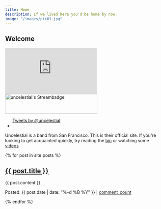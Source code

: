 ```yaml
---
title: Home
description: If we lived here you'd be home by now. 
image: "/images/pic01.jpg"
---
```


## Welcome

<iframe id="twitch" src="http://www.twitch.tv/uncelestial/embed" frameborder="0" scrolling="no"></iframe>
<a href="http://twitch.tv/uncelestial"><img src="http://streambadge.com/twitch/light/uncelestial.png" width="300" height="64" alt="uncelestial's Streambadge"></a>
<ul id="socialstuff">
<a class="twitter-timeline" href="https://twitter.com/uncelestial" data-widget-id="518837278257336320">Tweets by @uncelestial</a>
<script>!function(d,s,id){var js,fjs=d.getElementsByTagName(s)[0],p=/^http:/.test(d.location)?'http':'https';if(!d.getElementById(id)){js=d.createElement(s);js.id=id;js.src=p+"://platform.twitter.com/widgets.js";fjs.parentNode.insertBefore(js,fjs);}}(document,"script","twitter-wjs");</script>
</li>
<li>
<div class="fb-like-box" data-href="https://www.facebook.com/uncelestial" data-width="162" data-height="300" data-colorscheme="light" data-show-faces="false" data-header="true" data-stream="true" data-show-border="false"></div>
</li>
</ul>

Uncelestial is a band from San Francisco. This is their official site. If you're looking 
to get acquainted quickly, try reading the [bio](/about) or watching some [videos](/videos)

{% for post in site.posts %}
<h2><a href="{{ post.url }}">{{ post.title }}</a></h2>
<p>{{ post.content }}</p>
<p>Posted: {{ post.date | date: "%-d %B %Y" }} | <a href="{{ post.url }}#disqus_thread">comment_count</a></p>
{% endfor %}
